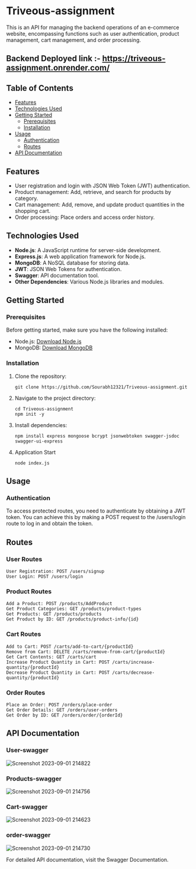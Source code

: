# Triveous-assignment


This is an API for managing the backend operations of an e-commerce website, encompassing functions such as user authentication, product management, cart management, and order processing.
## Backend Deployed link :- https://triveous-assignment.onrender.com/

## Table of Contents

- [Features](#features)
- [Technologies Used](#technologies-used)
- [Getting Started](#getting-started)
  - [Prerequisites](#prerequisites)
  - [Installation](#installation)
- [Usage](#usage)
  - [Authentication](#authentication)
  - [Routes](#routes)
- [API Documentation](#api-documentation)

## Features

- User registration and login with JSON Web Token (JWT) authentication.
- Product management: Add, retrieve, and search for products by category.
- Cart management: Add, remove, and update product quantities in the shopping cart.
- Order processing: Place orders and access order history.

## Technologies Used

- **Node.js**: A JavaScript runtime for server-side development.
- **Express.js**: A web application framework for Node.js.
- **MongoDB**: A NoSQL database for storing data.
- **JWT**: JSON Web Tokens for authentication.
- **Swagger**: API documentation tool.
- **Other Dependencies**: Various Node.js libraries and modules.

## Getting Started

### Prerequisites

Before getting started, make sure you have the following installed:

- Node.js: [Download Node.js](https://nodejs.org/)
- MongoDB: [Download MongoDB](https://www.mongodb.com/try/download/community)

### Installation

1. Clone the repository:

   ```
   git clone https://github.com/Sourabh12321/Triveous-assignment.git
   ```
   
2. Navigate to the project directory:
   ```
   cd Triveous-assignment
   npm init -y
   ```
   
3. Install dependencies:
   ```
   npm install express mongoose bcrypt jsonwebtoken swagger-jsdoc swagger-ui-express
   ```

4. Application Start
   ```
   node index.js
   ```


## Usage
### Authentication
To access protected routes, you need to authenticate by obtaining a JWT token. You can achieve this by making a POST request to the /users/login route to log in and obtain the token.


## Routes
### User Routes
```
User Registration: POST /users/signup
User Login: POST /users/login
```
### Product Routes
```
Add a Product: POST /products/AddProduct
Get Product Categories: GET /products/product-types
Get Products: GET /products/products
Get Product by ID: GET /products/product-info/{id}
```
### Cart Routes
```
Add to Cart: POST /carts/add-to-cart/{productId}
Remove from Cart: DELETE /carts/remove-from-cart/{productId}
Get Cart Contents: GET /carts/cart
Increase Product Quantity in Cart: POST /carts/increase-quantity/{productId}
Decrease Product Quantity in Cart: POST /carts/decrease-quantity/{productId}
```

### Order Routes
```
Place an Order: POST /orders/place-order
Get Order Details: GET /orders/user-orders
Get Order by ID: GET /orders/order/{orderId}
```
## API Documentation
### User-swagger

![Screenshot 2023-09-01 214822](https://github.com/Sourabh12321/Triveous-assignment/assets/112754483/196d2536-ae0c-4fd6-843d-71f6ca14c64f)


### Products-swagger
![Screenshot 2023-09-01 214756](https://github.com/Sourabh12321/Triveous-assignment/assets/112754483/bd8736bc-6210-4ccd-84b4-6077155a0df2)



### Cart-swagger

![Screenshot 2023-09-01 214623](https://github.com/Sourabh12321/Triveous-assignment/assets/112754483/124df111-ed21-420e-bfc6-9d4a6a6c0252)


### order-swagger

![Screenshot 2023-09-01 214730](https://github.com/Sourabh12321/Triveous-assignment/assets/112754483/b7f06f59-8a1e-4edc-bd0b-6f313f620b36)

For detailed API documentation, visit the Swagger Documentation.
